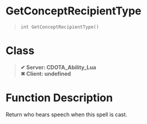 # GetConceptRecipientType
> `int GetConceptRecipientType()`
# Class
> __✔ Server: CDOTA_Ability_Lua__  
> __✖ Client: undefined__  
# Function Description
Return who hears speech when this spell is cast.
